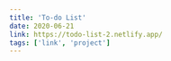 ```yaml
---
title: 'To-do List'
date: 2020-06-21
link: https://todo-list-2.netlify.app/
tags: ['link', 'project']
---
```


